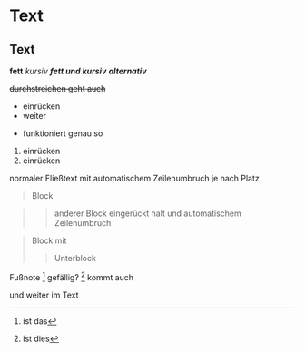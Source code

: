 # Text
## Text
**fett**
*kursiv*
***fett und kursiv***
___alternativ___

~~durchstreichen geht auch~~

- einrücken
- weiter
+ funktioniert genau so

1. einrücken 
2. einrücken

normaler Fließtext mit automatischem Zeilenumbruch je nach Platz

> Block

>> anderer Block eingerückt halt und automatischem Zeilenumbruch

> Block mit 
>> Unterblock

Fußnote [^1] gefällig? [^2] kommt auch

[^1]: ist das
[^2]: ist dies

und weiter im Text





